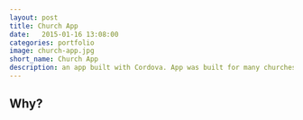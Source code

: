 ```yaml
---
layout: post
title: Church App
date:   2015-01-16 13:08:00
categories: portfolio
image: church-app.jpg
short_name: Church App
description: an app built with Cordova. App was built for many churches to interact with accompanying church software.
---
```


## Why?